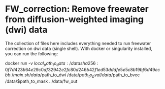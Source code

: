 # FW_correction: Remove freewater from diffusion-weighted imaging (dwi) data

The collection of files here includes everything needed to run freewater correction on dwi data (single shell).
With docker or singularity installed, you can run the following:

docker run -v $local_path_to_data:/data sha256:0f7d423b64e29c0df32942e2fc80d246b42f1ed53dddfe5e5c8b19bf6d49ecbb  ./main.sh /data/$path_to_dwi /data/$path_to_bval /data/$path_to_bvec /data/$path_to_mask ../data/fw_out

